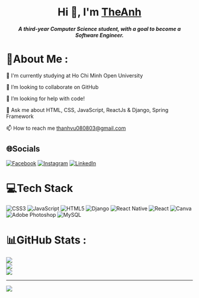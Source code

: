 <h1 align="center">Hi 👋, I'm <a href="https://github.com/theanh204" target="blank">
TheAnh</a></h1>
<h5 align="center">A third-year Computer Science student, with a goal to become a Software Engineer.</h5>

# 💫About Me :
🌱 I'm currently studying at Ho Chi Minh Open University

👯 I’m looking to collaborate on GitHub

🤔 I’m looking for help with code!

💬 Ask me about HTML, CSS, JavaScript, ReactJs & Django, Spring Framework

📫 How to reach me thanhvu080803@gmail.com

## 🌐Socials
[![Facebook](https://img.shields.io/badge/Facebook-%231877F2.svg?logo=Facebook&logoColor=white)](https://facebook.com/https://www.facebook.com/profile.php?id=100037520629512) [![Instagram](https://img.shields.io/badge/Instagram-%23E4405F.svg?logo=Instagram&logoColor=white)](https://instagram.com/https://www.instagram.com/thanhvu8803/) [![LinkedIn](https://img.shields.io/badge/LinkedIn-%230077B5.svg?logo=linkedin&logoColor=white)](https://linkedin.com/in/https://www.linkedin.com/in/vu-thanh-267870324/) 

# 💻Tech Stack
![CSS3](https://img.shields.io/badge/css3-%231572B6.svg?style=for-the-badge&logo=css3&logoColor=white) ![JavaScript](https://img.shields.io/badge/javascript-%23323330.svg?style=for-the-badge&logo=javascript&logoColor=%23F7DF1E) ![HTML5](https://img.shields.io/badge/html5-%23E34F26.svg?style=for-the-badge&logo=html5&logoColor=white) ![Django](https://img.shields.io/badge/django-%23092E20.svg?style=for-the-badge&logo=django&logoColor=white) ![React Native](https://img.shields.io/badge/react_native-%2320232a.svg?style=for-the-badge&logo=react&logoColor=%2361DAFB) ![React](https://img.shields.io/badge/react-%2320232a.svg?style=for-the-badge&logo=react&logoColor=%2361DAFB) ![Canva](https://img.shields.io/badge/Canva-%2300C4CC.svg?style=for-the-badge&logo=Canva&logoColor=white) ![Adobe Photoshop](https://img.shields.io/badge/adobephotoshop-%2331A8FF.svg?style=for-the-badge&logo=adobephotoshop&logoColor=white) ![MySQL](https://img.shields.io/badge/mysql-%2300f.svg?style=for-the-badge&logo=mysql&logoColor=white)
# 📊GitHub Stats :
![](https://github-readme-stats.vercel.app/api?username=ThanhVu080803&theme=radical&hide_border=false&include_all_commits=false&count_private=false)<br/>
![](https://github-readme-streak-stats.herokuapp.com/?user=ThanhVu080803&theme=radical&hide_border=false)<br/>
![](https://github-readme-stats.vercel.app/api/top-langs/?username=ThanhVu080803&theme=radical&hide_border=false&include_all_commits=false&count_private=false&layout=compact)

---
[![](https://visitcount.itsvg.in/api?id=ThanhVu080803&icon=0&color=0)](https://visitcount.itsvg.in)
